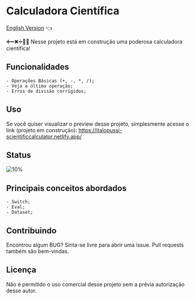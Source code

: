 # Calculadora Científica

<a href="https://github.com/ItaloPussi/simpleProjectsJS/blob/master/scientificCalculator/readme.md">English Version</a> 👈

➕➖✖➗👨‍🔬 Nesse projeto está em construção uma poderosa calculadora científica!

## Funcionalidades
    - Operações Básicas (+, -, *, /);
    - Veja a última operação;
    - Erros de divisão corrígidos;

## Uso
Se você quiser visualizar o preview desse projeto, simplesmente acesse o link (projeto em construção):
<a href="https://italopussi-scientificcalculator.netlify.app/" target="_blank">https://italopussi-scientificcalculator.netlify.app/</a>

## Status
![10%](https://progress-bar.dev/10)

## Principais conceitos abordados
	- Switch;
    - Eval;
    - Dataset;

## Contribuindo
Encontrou algum BUG? Sinta-se livre para abrir uma issue. Pull requests também são bem-vindas.

## Licença
Não é permitido o uso comercial desse projeto sem a prévia autorização desse autor.
